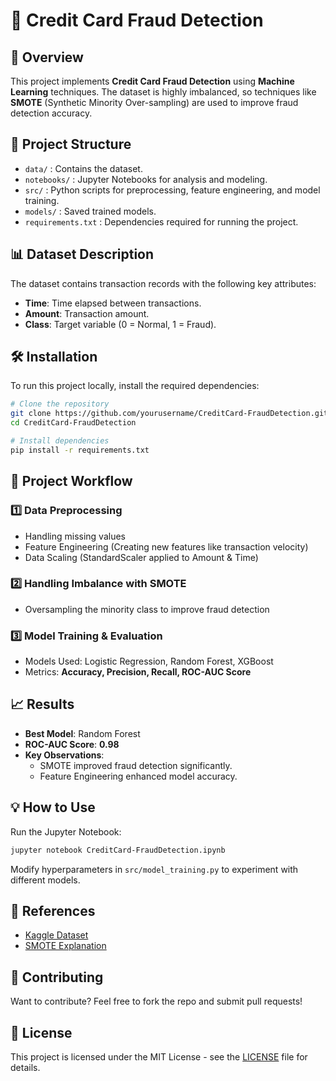 # 🚀 Credit Card Fraud Detection

## 📌 Overview
This project implements **Credit Card Fraud Detection** using **Machine Learning** techniques. The dataset is highly imbalanced, so techniques like **SMOTE** (Synthetic Minority Over-sampling) are used to improve fraud detection accuracy.

## 📂 Project Structure
- `data/` : Contains the dataset.
- `notebooks/` : Jupyter Notebooks for analysis and modeling.
- `src/` : Python scripts for preprocessing, feature engineering, and model training.
- `models/` : Saved trained models.
- `requirements.txt` : Dependencies required for running the project.

## 📊 Dataset Description
The dataset contains transaction records with the following key attributes:
- **Time**: Time elapsed between transactions.
- **Amount**: Transaction amount.
- **Class**: Target variable (0 = Normal, 1 = Fraud).

## 🛠️ Installation
To run this project locally, install the required dependencies:
```bash
# Clone the repository
git clone https://github.com/yourusername/CreditCard-FraudDetection.git
cd CreditCard-FraudDetection

# Install dependencies
pip install -r requirements.txt
```

## 🚀 Project Workflow
### **1️⃣ Data Preprocessing**
- Handling missing values
- Feature Engineering (Creating new features like transaction velocity)
- Data Scaling (StandardScaler applied to Amount & Time)

### **2️⃣ Handling Imbalance with SMOTE**
- Oversampling the minority class to improve fraud detection

### **3️⃣ Model Training & Evaluation**
- Models Used: Logistic Regression, Random Forest, XGBoost
- Metrics: **Accuracy, Precision, Recall, ROC-AUC Score**

## 📈 Results
- **Best Model**: Random Forest
- **ROC-AUC Score**: **0.98**
- **Key Observations**:
  - SMOTE improved fraud detection significantly.
  - Feature Engineering enhanced model accuracy.

## 💡 How to Use
Run the Jupyter Notebook:
```bash
jupyter notebook CreditCard-FraudDetection.ipynb
```
Modify hyperparameters in `src/model_training.py` to experiment with different models.

## 🔗 References
- [Kaggle Dataset](https://www.kaggle.com/mlg-ulb/creditcardfraud)
- [SMOTE Explanation](https://imbalanced-learn.org/stable/over_sampling.html)

## 🤝 Contributing
Want to contribute? Feel free to fork the repo and submit pull requests!

## 📜 License
This project is licensed under the MIT License - see the [LICENSE](LICENSE) file for details.
